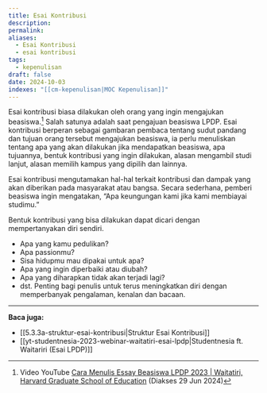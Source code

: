 ```yaml
---
title: Esai Kontribusi
description: 
permalink: 
aliases:
  - Esai Kontribusi
  - esai kontribusi
tags:
  - kepenulisan
draft: false
date: 2024-10-03
indexes: "[[cm-kepenulisan|MOC Kepenulisan]]"
---
```

Esai kontribusi biasa dilakukan oleh orang yang ingin mengajukan beasiswa.[^1] Salah satunya adalah saat pengajuan beasiswa LPDP. Esai kontribusi berperan sebagai gambaran pembaca tentang sudut pandang dan tujuan orang tersebut mengajukan beasiswa, ia perlu menuliskan tentang apa yang akan dilakukan jika mendapatkan beasiswa, apa tujuannya, bentuk kontribusi yang ingin dilakukan, alasan mengambil studi lanjut, alasan memilih kampus yang dipilih dan lainnya.

Esai kontribusi mengutamakan hal-hal terkait kontribusi dan dampak yang akan diberikan pada masyarakat atau bangsa. Secara sederhana, pemberi beasiswa ingin mengatakan, “Apa keungungan kami jika kami membiayai studimu.”

Bentuk kontribusi yang bisa dilakukan dapat dicari dengan mempertanyakan diri sendiri.
- Apa yang kamu pedulikan?
- Apa passionmu?
- Sisa hidupmu mau dipakai untuk apa?
- Apa yang ingin diperbaiki atau diubah?
- Apa yang diharapkan tidak akan terjadi lagi?
- dst.
Penting bagi penulis untuk terus meningkatkan diri dengan memperbanyak pengalaman, kenalan dan bacaan.


---
**Baca juga:**
- [[5.3.3a-struktur-esai-kontribusi|Struktur Esai Kontribusi]]
- [[yt-studentnesia-2023-webinar-waitatiri-esai-lpdp|Studentnesia ft. Waitariri (Esai LPDP)]]



[^1]: Video YouTube [Cara Menulis Essay Beasiswa LPDP 2023 | Waitatiri, Harvard Graduate School of Education](https://www.youtube.com/watch?v=Ik-DpOHtcW4) (Diakses 29 Jun 2024)